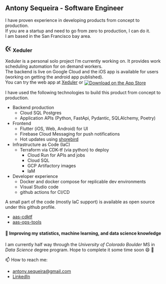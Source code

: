 ## Antony Sequeira - Software Engineer
I have proven experience in developing products from concept to production.  
If you are a startup and need to go from zero to production, I can do it.  
I am based in the San Francisco bay area.


### <img src="assets/Xeduler-icon-maskable-512.png" alt="Xeduler logo" width="20" height="20"> Xeduler
Xeduler is a personal solo project I’m currently working on.
It provides work scheduling automation for on demand workers.  
The backend is live on Google Cloud and the iOS app is available for users (working on getting the android app published).  
You can try the web app at [Xeduler](https://xeduler.web.app/) or 
<a href="https://apps.apple.com/us/app/xeduler/id6654929192?itscg=30200&itsct=apps_box_badge&mttnsubad=6654929192"
    style="display: inline-block;">
    <img
      src="https://toolbox.marketingtools.apple.com/api/v2/badges/download-on-the-app-store/black/en-us?releaseDate=1726704000"
      alt="Download on the App Store"
      style="width: 123px; height: 41px; vertical-align: middle; object-fit: contain;" />
  </a>  

I have used the following technologies to build this product from concept to production.  

- Backend production
  - Cloud SQL Postgres
  - Application APIs (Python, FastApi, Pydantic, SQLAlchemy, Poetry)
- Frontend
  - Flutter (iOS, Web, Android) for UI
  - Firebase Cloud Messaging for push notifications
  - Hot updates using [shorebird](https://shorebird.dev/)
- Infrastructure as Code (IaC)
  - Terraform via CDK-tf (via python) to deploy
    - Cloud Run for APIs and jobs
    - Cloud SQL
    - GCP Artifactory images
    - IaM
- Developer experience
  - Docker and docker compose for replicable dev environments
  - Visual Studio code
  - github actions for CI/CD

A small part of the code (mostly IaC support) is available as open source under this github profile.  
 - [aas-cdktf](https://github.com/asequeira-os/aas-cdktf)
 - [aas-ops-tools](https://github.com/asequeira-os/aas-ops-tools)


#### 🌱 Improving my statistics, machine learning, and data science knowledge
I am currently half way through the _University of Colorado Boulder_ MS in _Data Science_ degree program. Hope to complete it some time soon :smile: :crossed_fingers:


📫 How to reach me:  
- antony.sequeira@gmail.com  
- [LinkedIn](https://www.linkedin.com/in/asequeir)




<!--
**asequeira-os/asequeira-os** is a ✨ _special_ ✨ repository because its `README.md` (this file) appears on your GitHub profile.

Here are some ideas to get you started:

- 👯 I’m looking to collaborate on ...
- 🤔 I’m looking for help with ...
- 💬 Ask me about ...
- 📫 How to reach me: ...
- 😄 Pronouns: ...
- ⚡ Fun fact: ...
-->
